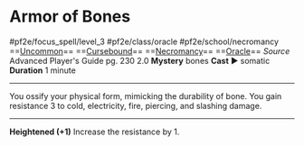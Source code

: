 # Armor of Bones
#pf2e/focus_spell/level_3 #pf2e/class/oracle #pf2e/school/necromancy 
==[Uncommon](rules/traits/uncommon.md)== ==[Cursebound](../../../Traits/Cursebound.md)== ==[Necromancy](rules/traits/necromancy.md)== ==[Oracle](../../../Traits/Oracle.md)==
*Source* Advanced Player's Guide pg. 230 2.0
**Mystery** bones
**Cast** ► somatic
**Duration** 1 minute

---
You ossify your physical form, mimicking the durability of bone. You gain resistance 3 to cold, electricity, fire, piercing, and slashing damage.

<hr>

**Heightened (+1)** Increase the resistance by 1.